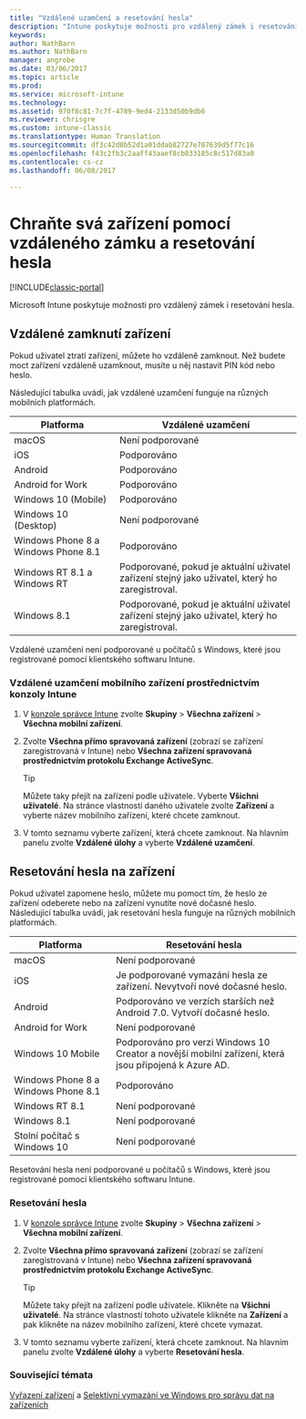 ```yaml
---
title: "Vzdálené uzamčení a resetování hesla"
description: "Intune poskytuje možnosti pro vzdálený zámek i resetování hesla."
keywords: 
author: NathBarn
ms.author: NathBarn
manager: angrobe
ms.date: 03/06/2017
ms.topic: article
ms.prod: 
ms.service: microsoft-intune
ms.technology: 
ms.assetid: 970f8c81-7c7f-4789-9ed4-2133d50b9db6
ms.reviewer: chrisgre
ms.custom: intune-classic
ms.translationtype: Human Translation
ms.sourcegitcommit: df3c42d8b52d1a01ddab82727e707639d5f77c16
ms.openlocfilehash: f43c2fb3c2aaff43aaef8cb033185c8c517d83a0
ms.contentlocale: cs-cz
ms.lasthandoff: 06/08/2017

---
```

# <a name="help-protect-your-devices-with-remote-lock-and-passcode-reset"></a>Chraňte svá zařízení pomocí vzdáleného zámku a resetování hesla

[!INCLUDE[classic-portal](../includes/classic-portal.md)]

Microsoft Intune poskytuje možnosti pro vzdálený zámek i resetování hesla.

## <a name="lock-a-device-remotely"></a>Vzdálené zamknutí zařízení
Pokud uživatel ztratí zařízení, můžete ho vzdáleně zamknout. Než budete moct zařízení vzdáleně uzamknout, musíte u něj nastavit PIN kód nebo heslo.

Následující tabulka uvádí, jak vzdálené uzamčení funguje na různých mobilních platformách.

|Platforma|Vzdálené uzamčení|
|------------|---------------|
|macOS|Není podporované|
|iOS|Podporováno|
|Android|Podporováno|
|Android for Work|Podporováno|
|Windows 10 (Mobile)|Podporováno|
|Windows 10 (Desktop)|Není podporované|
|Windows Phone 8 a Windows Phone 8.1|Podporováno|
|Windows RT 8.1 a Windows RT|Podporované, pokud je aktuální uživatel zařízení stejný jako uživatel, který ho zaregistroval.|
|Windows 8.1|Podporované, pokud je aktuální uživatel zařízení stejný jako uživatel, který ho zaregistroval.|

Vzdálené uzamčení není podporované u počítačů s Windows, které jsou registrované pomocí klientského softwaru Intune.

### <a name="lock-a-mobile-device-remotely-through-the-intune-console"></a>Vzdálené uzamčení mobilního zařízení prostřednictvím konzoly Intune

1.  V [konzole správce Intune](https://manage.microsoft.com/) zvolte **Skupiny** &gt; **Všechna zařízení** &gt; **Všechna mobilní zařízení**.

2.  Zvolte **Všechna přímo spravovaná zařízení** (zobrazí se zařízení zaregistrovaná v Intune) nebo **Všechna zařízení spravovaná prostřednictvím protokolu Exchange ActiveSync**.

    > [!TIP]
    > Můžete taky přejít na zařízení podle uživatele. Vyberte **Všichni uživatelé**. Na stránce vlastností daného uživatele zvolte **Zařízení** a vyberte název mobilního zařízení, které chcete zamknout.

3.  V tomto seznamu vyberte zařízení, která chcete zamknout. Na hlavním panelu zvolte **Vzdálené úlohy** a vyberte **Vzdálené uzamčení**.

## <a name="reset-the-passcode-on-a-device"></a>Resetování hesla na zařízení
Pokud uživatel zapomene heslo, můžete mu pomoct tím, že heslo ze zařízení odeberete nebo na zařízení vynutíte nové dočasné heslo. Následující tabulka uvádí, jak resetování hesla funguje na různých mobilních platformách.

|Platforma|Resetování hesla|
|------------|------------------|
|macOS|Není podporované|
|iOS|Je podporované vymazání hesla ze zařízení. Nevytvoří nové dočasné heslo.|
|Android|Podporováno ve verzích starších než Android 7.0. Vytvoří dočasné heslo.|
|Android for Work|Není podporované|
|Windows 10 Mobile|Podporováno pro verzi Windows 10 Creator a novější mobilní zařízení, která jsou připojená k Azure AD.|
|Windows Phone 8 a Windows Phone 8.1|Podporováno|
|Windows RT 8.1|Není podporované|
|Windows 8.1|Není podporované|
|Stolní počítač s Windows 10|Není podporované|

Resetování hesla není podporované u počítačů s Windows, které jsou registrované pomocí klientského softwaru Intune.

### <a name="reset-a-passcode"></a>Resetování hesla

1.  V [konzole správce Intune](https://manage.microsoft.com/) zvolte **Skupiny** &gt; **Všechna zařízení** &gt; **Všechna mobilní zařízení**.

2.  Zvolte **Všechna přímo spravovaná zařízení** (zobrazí se zařízení zaregistrovaná v Intune) nebo **Všechna zařízení spravovaná prostřednictvím protokolu Exchange ActiveSync**.

    > [!TIP]
    > Můžete taky přejít na zařízení podle uživatele. Klikněte na **Všichni uživatelé**. Na stránce vlastností tohoto uživatele klikněte na **Zařízení** a pak klikněte na název mobilního zařízení, které chcete vymazat.

3.  V tomto seznamu vyberte zařízení, která chcete zamknout. Na hlavním panelu zvolte **Vzdálené úlohy** a vyberte **Resetování hesla**.


### <a name="see-also"></a>Související témata
[Vyřazení zařízení](retire-devices-from-microsoft-intune-management.md) a [Selektivní vymazání ve Windows pro správu dat na zařízeních](http://technet.microsoft.com/library/dn486874.aspx)

